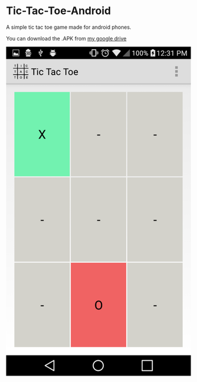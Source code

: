 # Tic-Tac-Toe-Android
A simple tic tac toe game made for android phones.

You can download the .APK from [my google drive](https://drive.google.com/open?id=0B-JDUFjRTKZVOGZVMnV6U3N5UDQ)

![alt-text](https://github.com/CptDave/Tic-Tac-Toe-Android/blob/master/Screenshot_2017-03-07-12-31-52.png "Screenshot")